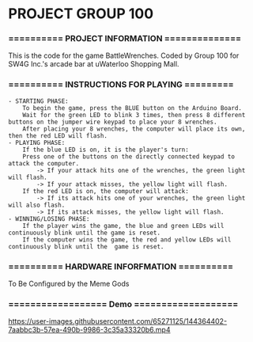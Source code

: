 # PROJECT GROUP 100

### ========== PROJECT INFORMATION ==============
This is the code for the game BattleWrenches.
Coded by Group 100 for SW4G Inc.'s arcade bar at uWaterloo Shopping Mall.

### ========== INSTRUCTIONS FOR PLAYING =========
    - STARTING PHASE:
        To begin the game, press the BLUE button on the Arduino Board.
        Wait for the green LED to blink 3 times, then press 8 different buttons on the jumper wire keypad to place your 8 wrenches.
        After placing your 8 wrenches, the computer will place its own, then the red LED will flash.
    - PLAYING PHASE:
        If the blue LED is on, it is the player's turn:
        Press one of the buttons on the directly connected keypad to attack the computer.
            -> If your attack hits one of the wrenches, the green light will flash.
            -> If your attack misses, the yellow light will flash.
        If the red LED is on, the computer will attack:
            -> If its attack hits one of your wrenches, the green light will also flash.
            -> If its attack misses, the yellow light will flash.
    - WINNING/LOSING PHASE:
        If the player wins the game, the blue and green LEDs will continuously blink until the game is reset.
        If the computer wins the game, the red and yellow LEDs will continuously blink until the  game is reset.

### ========== HARDWARE INFORFMATION ==========
To Be Configured by the Meme Gods

### ================== Demo ===================


https://user-images.githubusercontent.com/65271125/144364402-7aabbc3b-57ea-490b-9986-3c35a33320b6.mp4


